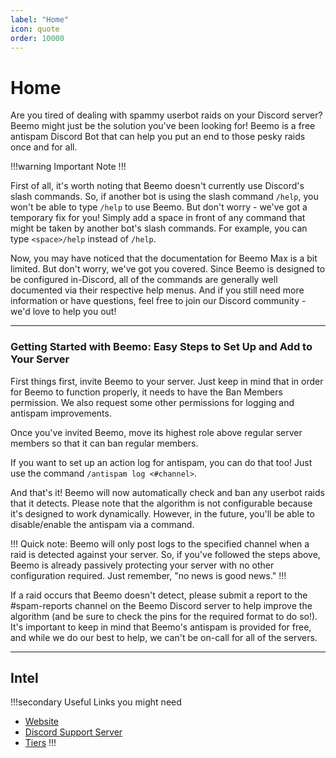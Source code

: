 ```yaml
---
label: "Home"
icon: quote
order: 10000
---
```

# Home
Are you tired of dealing with spammy userbot raids on your Discord server? Beemo might just be the solution you've been looking for! Beemo is a free antispam Discord Bot that can help you put an end to those pesky raids once and for all.

!!!warning Important Note
!!!

First of all, it's worth noting that Beemo doesn't currently use Discord's slash commands. So, if another bot is using the slash command `/help`, you won't be able to type `/help` to use Beemo. But don't worry - we've got a temporary fix for you! Simply add a space in front of any command that might be taken by another bot's slash commands. For example, you can type `<space>/help` instead of `/help`.

Now, you may have noticed that the documentation for Beemo Max is a bit limited. But don't worry, we've got you covered. Since Beemo is designed to be configured in-Discord, all of the commands are generally well documented via their respective help menus. And if you still need more information or have questions, feel free to join our Discord community - we'd love to help you out! 

---

### Getting Started with Beemo: Easy Steps to Set Up and Add to Your Server
First things first, invite Beemo to your server. Just keep in mind that in order for Beemo to function properly, it needs to have the Ban Members permission. We also request some other permissions for logging and antispam improvements.

Once you've invited Beemo, move its highest role above regular server members so that it can ban regular members.

If you want to set up an action log for antispam, you can do that too! Just use the command `/antispam log <#channel>`.

And that's it! Beemo will now automatically check and ban any userbot raids that it detects. Please note that the algorithm is not configurable because it's designed to work dynamically. However, in the future, you'll be able to disable/enable the antispam via a command.

!!! Quick note:
Beemo will only post logs to the specified channel when a raid is detected against your server. So, if you've followed the steps above, Beemo is already passively protecting your server with no other configuration required. Just remember, "no news is good news."
!!!

If a raid occurs that Beemo doesn't detect, please submit a report to the #spam-reports channel on the Beemo Discord server to help improve the algorithm (and be sure to check the pins for the required format to do so!). It's important to keep in mind that Beemo's antispam is provided for free, and while we do our best to help, we can't be on-call for all of the servers.

---

## Intel
!!!secondary Useful Links you might need
- [Website](https://beemo.gg/)
- [Discord Support Server](https://beemo.gg/discord)
- [Tiers](https://beemo.gg/subscribe)
!!!
